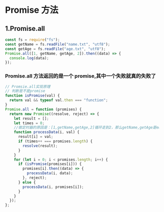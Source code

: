 <!--
 * @Author: xinxu
 * @Date: 2022-07-07 20:39:54
 * @LastEditors: xinxu
 * @LastEditTime: 2022-07-07 20:41:28
 * @FilePath: /Blog/docs/promise/promise方法.md
-->

# Promise 方法

## 1.Promise.all

```js
const fs = require("fs");
const getName = fs.readFile("name.txt", "utf8");
const getAge = fs.readFile("age.txt", "utf8");
Promise.all([1, getName, getAge, 2]).then((data) => {
  console.log(data);
});
```

### Promise.all 方法返回的是一个 promise,其中一个失败就真的失败了

```js
// Promsie.all实现原理
// 判断是不是promise
function isPromise(val) {
  return val && typeof val.then === "function";
}
Promise.all = function (promises) {
  return new Promise((resolve, reject) => {
    let result = [];
    let times = 0;
    //做定时器的原因是：[1,getName,getAge,2]循环走到2，那么getName,getAge是empty，因为是异步的，所以不能用result.length === promises.length作为判断条件
    function processData(i, val) {
      result[i] = val;
      if (times++ === promises.length) {
        resolve(result);
      }
    }
    for (let i = 0; i < promises.length; i++) {
      if (isPromise(promises[i])) {
        promises[i].then((data) => {
          processData(i, data);
        }, reject);
      } else {
        processData(i, promises[i]);
      }
    }
  });
};
```
